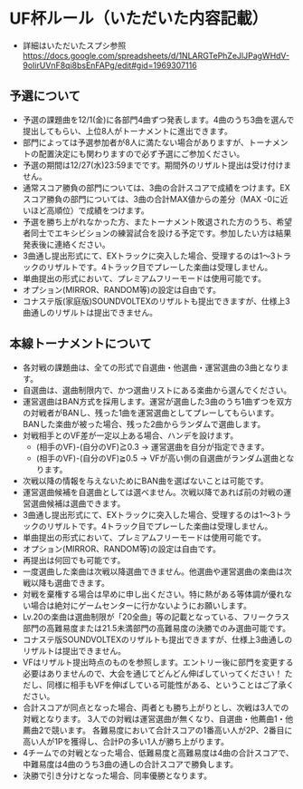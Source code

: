# UF杯ルール（いただいた内容記載）
- 詳細はいただいたスプシ参照<https://docs.google.com/spreadsheets/d/1NLARGTePhZeJlJPagWHdV-9oIirUVnF8qi8bsEnFAPg/edit#gid=1969307116>
## 予選について
- 予選の課題曲を12/1(金)に各部門4曲ずつ発表します。4曲のうち3曲を選んで提出してもらい、上位8人がトーナメントに進出できます。
- 部門によっては予選参加者が8人に満たない場合がありますが、トーナメントの配置決定にも関わりますので必ず予選にご参加ください。
- 予選の期間は12/27(水)23:59までです。期間外のリザルト提出は受け付けません。
- 通常スコア勝負の部門については、3曲の合計スコアで成績をつけます。EXスコア勝負の部門については、3曲の合計MAX値からの差分（MAX -0に近いほど高順位）で成績をつけます。
- 予選を勝ち上がれなかった方、またトーナメント敗退された方のうち、希望者同士でエキシビションの練習試合を設ける予定です。参加したい方は結果発表後に連絡ください。
- 3曲通し提出形式にて、EXトラックに突入した場合、受理するのは1～3トラックのリザルトです。4トラック目でプレーした楽曲は受理しません。
- 単曲提出の形式において、プレミアムフリーモードは使用可能です。
- オプション(MIRROR、RANDOM等)の設定は自由です。
- コナステ版(家庭版)SOUNDVOLTEXのリザルトも提出できますが、仕様上3曲通しのリザルトは提出できません。

## 本線トーナメントについて
- 各対戦の課題曲は、全ての形式で自選曲・他選曲・運営選曲の3曲となります。
- 自選曲は、選曲制限内で、かつ選曲リストにある楽曲から選んでください。
- 運営選曲はBAN方式を採用します。運営が選曲した3曲のうち1曲ずつを双方の対戦者がBANし、残った1曲を運営選曲としてプレーしてもらいます。BANした楽曲が被った場合、残った2曲からランダムで選曲します。
- 対戦相手とのVF差が一定以上ある場合、ハンデを設けます。
    - (相手のVF)-(自分のVF)≧0.3 → 運営選曲を自分が指定できます。
    - (相手のVF)-(自分のVF)≧0.5 → VFが高い側の自選曲がランダム選曲となります。
- 次戦以降の情報を与えないためにBAN曲を選ばないことは可能です。
- 運営選曲候補を自選曲としては選べません。次戦以降であれば前の対戦の運営選曲候補は選曲できます。
- 3曲通し提出形式にて、EXトラックに突入した場合、受理するのは1～3トラックのリザルトです。4トラック目でプレーした楽曲は受理しません。
- 単曲提出の形式において、プレミアムフリーモードは使用可能です。
- オプション(MIRROR、RANDOM等)の設定は自由です。
- 再提出は何回でも可能です。
- 一度選曲した楽曲は次戦以降選曲できません。他選曲や運営選曲の楽曲は次戦以降も選曲できます。
- 対戦を棄権する場合は早めに申し出ください。特に熱がある等体調が優れない場合は絶対にゲームセンターに行かないようにお願いします。
- Lv.20の楽曲は選曲制限が「20全曲」等の記載となっている、フリークラス部門の高難易度または21.5未満部門の高難易度の決勝でのみ選曲可能です。
- コナステ版SOUNDVOLTEXのリザルトも提出できますが、仕様上3曲通しのリザルトは提出できません。
- VFはリザルト提出時点のものを参照します。エントリー後に部門を変更する必要はありませんので、大会を通じてどんどん伸ばしていってください！
ただし、同様に相手もVFを伸ばしている可能性がある、ということはご了承ください。
- 合計スコアが同点となった場合、両者とも勝ち上がりとし、次戦は3人での対戦となります。
3人での対戦は運営選曲が無くなり、自選曲・他薦曲1・他薦曲2で競います。
各難易度において合計スコアの1番高い人が2P、2番目に高い人が1Pを獲得し、合計Pの多い1人が勝ち上がります。
- 4チームでの対戦となった場合、低難易度と高難易度は4曲の合計スコアで、中難易度は4曲のうち3曲の通しの合計スコアで勝負します。
- 決勝で引き分けとなった場合、同率優勝となります。
